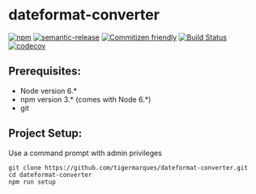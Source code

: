 # dateformat-converter

[![npm](https://img.shields.io/npm/v/knuckles.svg)]()
[![semantic-release](https://img.shields.io/badge/%20%20%F0%9F%93%A6%F0%9F%9A%80-semantic--release-e10079.svg)](https://github.com/semantic-release/semantic-release)
[![Commitizen friendly](https://img.shields.io/badge/commitizen-friendly-brightgreen.svg)](http://commitizen.github.io/cz-cli/)
[![Build Status](https://travis-ci.org/tigermarques/dateformat-converter.svg?branch=master)](https://travis-ci.org/tigermarques/dateformat-converter)
[![codecov](https://codecov.io/gh/tigermarques/dateformat-converter/branch/master/graph/badge.svg)](https://codecov.io/gh/tigermarques/dateformat-converter)

## Prerequisites:
- Node version 6.\*
- npm version 3.\* (comes with Node 6.\*)
- git


## Project Setup:
Use a command prompt with admin privileges
```
git clone https://github.com/tigermarques/dateformat-converter.git
cd dateformat-converter
npm run setup
```
